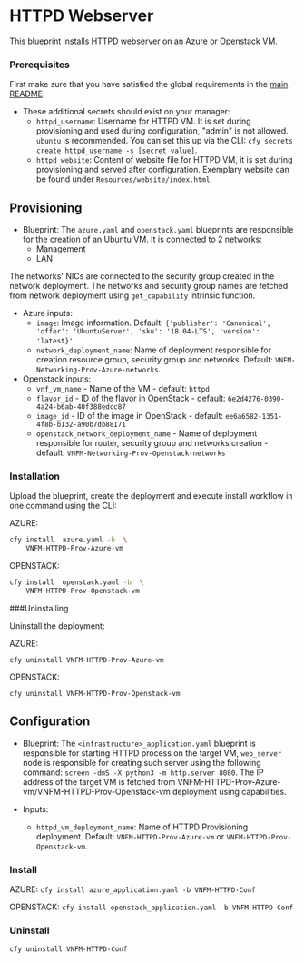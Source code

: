 # HTTPD Webserver

This blueprint installs HTTPD webserver on an Azure or Openstack VM.

### Prerequisites

First make sure that you have satisfied the global requirements in the [main README](../README.md).

* These additional secrets should exist on your manager:
  * `httpd_username`: Username for HTTPD VM. It is set during provisioning and used during configuration, "admin" is not allowed. `ubuntu` is recommended. You can set this up via the CLI: `cfy secrets create httpd_username -s [secret value]`.
  * `httpd_website`: Content of website file for HTTPD VM, it is set during provisioning and served after configuration. Exemplary website can be found under `Resources/website/index.html`.

## Provisioning

* Blueprint: The `azure.yaml` and `openstack.yaml` blueprints are responsible for the creation of an Ubuntu VM. It is connected to 2 networks:
  * Management
  * LAN

The networks' NICs are connected to the security group created in the network deployment. The networks and security group names are fetched from network deployment using `get_capability` intrinsic function.

* Azure inputs:
  * `image`: Image information. Default: `{'publisher': 'Canonical', 'offer': 'UbuntuServer', 'sku': '18.04-LTS', 'version': 'latest}'`.
  * `network_deployment_name`: Name of deployment responsible for creation resource group, security group and networks. Default: `VNFM-Networking-Prov-Azure-networks`.
* Openstack inputs:
  * `vnf_vm_name` - Name of the VM - default: `httpd`
  * `flavor_id` - ID of the flavor in OpenStack - default: `6e2d4276-0390-4a24-b6ab-40f388edcc87`
  * `image_id` - ID of the image in OpenStack - default: `ee6a6582-1351-4f8b-b132-a90b7db88171`
  * `openstack_network_deployment_name` - Name of deployment responsible for router, security group and networks creation -
      default: `VNFM-Networking-Prov-Openstack-networks`

### Installation

Upload the blueprint, create the deployment and execute install workflow in one command using the CLI:

AZURE:
```bash
cfy install  azure.yaml -b  \
    VNFM-HTTPD-Prov-Azure-vm
```

OPENSTACK:
```bash
cfy install  openstack.yaml -b  \
    VNFM-HTTPD-Prov-Openstack-vm
```

###Uninstalling

Uninstall the deployment:

AZURE:
```
cfy uninstall VNFM-HTTPD-Prov-Azure-vm
```

OPENSTACK:
```
cfy uninstall VNFM-HTTPD-Prov-Openstack-vm
```

## Configuration

* Blueprint: The `<infrastructure>_application.yaml` blueprint is responsible for starting HTTPD process on the target VM, `web_server` node is responsible for creating such server using the following command: `screen -dmS -X python3 -m http.server 8080`. The IP address of the target VM is fetched from VNFM-HTTPD-Prov-Azure-vm/VNFM-HTTPD-Prov-Openstack-vm deployment using capabilities.

* Inputs:
  * `httpd_vm_deployment_name`: Name of HTTPD Provisioning deployment. Default: `VNFM-HTTPD-Prov-Azure-vm` or `VNFM-HTTPD-Prov-Openstack-vm`.

### Install

AZURE:
`cfy install azure_application.yaml -b VNFM-HTTPD-Conf`

OPENSTACK:
`cfy install openstack_application.yaml -b VNFM-HTTPD-Conf`

### Uninstall

`cfy uninstall VNFM-HTTPD-Conf`
